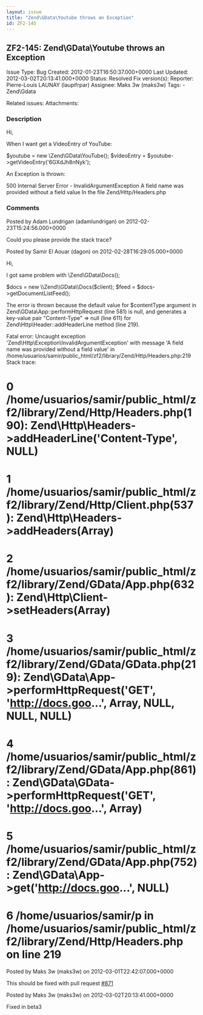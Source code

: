 ```yaml
---
layout: issue
title: "Zend\GData\Youtube throws an Exception"
id: ZF2-145
---
```


ZF2-145: Zend\\GData\\Youtube throws an Exception
-------------------------------------------------

 Issue Type: Bug Created: 2012-01-23T16:50:37.000+0000 Last Updated: 2012-03-02T20:13:41.000+0000 Status: Resolved Fix version(s): 
 Reporter:  Pierre-Louis LAUNAY (laupifrpar)  Assignee:  Maks 3w (maks3w)  Tags: - Zend\\Gdata
 
 Related issues: 
 Attachments: 
### Description

Hi,

When I want get a VideoEntry of YouTube:

$youtube = new \\Zend\\GData\\YouTube(); $videoEntry = $youtube->getVideoEntry('6GXdJh8nNyk');

An Exception is thrown:

500 Internal Server Error - InvalidArgumentException A field name was provided without a field value In the file Zend/Http/Headers.php

 

 

### Comments

Posted by Adam Lundrigan (adamlundrigan) on 2012-02-23T15:24:56.000+0000

Could you please provide the stack trace?

 

 

Posted by Samir El Aouar (dagon) on 2012-02-28T16:29:05.000+0000

Hi,

I got same problem with \\Zend\\GData\\Docs();

$docs = new \\Zend\\GData\\Docs($client); $feed = $docs->getDocumentListFeed();

The error is thrown because the default value for $contentType argument in Zend\\GData\\App::performHttpRequest (line 581) is null, and generates a key-value pair "Content-Type" => null (line 611) for Zend\\Http\\Header::addHeaderLine method (line 219).

Fatal error: Uncaught exception 'Zend\\Http\\Exception\\InvalidArgumentException' with message 'A field name was provided without a field value' in /home/usuarios/samir/public\_html/zf2/library/Zend/Http/Headers.php:219 Stack trace:

0 /home/usuarios/samir/public\_html/zf2/library/Zend/Http/Headers.php(190): Zend\\Http\\Headers->addHeaderLine('Content-Type', NULL)
====================================================================================================================================

1 /home/usuarios/samir/public\_html/zf2/library/Zend/Http/Client.php(537): Zend\\Http\\Headers->addHeaders(Array)
=================================================================================================================

2 /home/usuarios/samir/public\_html/zf2/library/Zend/GData/App.php(632): Zend\\Http\\Client->setHeaders(Array)
==============================================================================================================

3 /home/usuarios/samir/public\_html/zf2/library/Zend/GData/GData.php(219): Zend\\GData\\App->performHttpRequest('GET', '<http://docs.goo>...', Array, NULL, NULL, NULL)
=======================================================================================================================================================================

4 /home/usuarios/samir/public\_html/zf2/library/Zend/GData/App.php(861): Zend\\GData\\GData->performHttpRequest('GET', '<http://docs.goo>...', Array)
=====================================================================================================================================================

5 /home/usuarios/samir/public\_html/zf2/library/Zend/GData/App.php(752): Zend\\GData\\App->get('<http://docs.goo>...', NULL)
============================================================================================================================

6 /home/usuarios/samir/p in /home/usuarios/samir/public\_html/zf2/library/Zend/Http/Headers.php on line 219
===========================================================================================================

 

 

Posted by Maks 3w (maks3w) on 2012-03-01T22:42:07.000+0000

This should be fixed with pull request [\#871](https://github.com/zendframework/zf2/pull/871)

 

 

Posted by Maks 3w (maks3w) on 2012-03-02T20:13:41.000+0000

Fixed in beta3

 

 